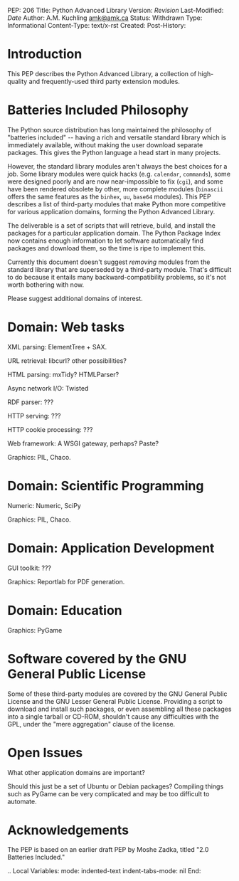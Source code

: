 PEP: 206 Title: Python Advanced Library Version: $Revision$
Last-Modified: $Date$ Author: A.M. Kuchling <amk@amk.ca> Status:
Withdrawn Type: Informational Content-Type: text/x-rst Created:
Post-History:

Introduction
============

This PEP describes the Python Advanced Library, a collection of
high-quality and frequently-used third party extension modules.

Batteries Included Philosophy
=============================

The Python source distribution has long maintained the philosophy of
"batteries included" -- having a rich and versatile standard library
which is immediately available, without making the user download
separate packages. This gives the Python language a head start in many
projects.

However, the standard library modules aren't always the best choices for
a job. Some library modules were quick hacks (e.g. `calendar`,
`commands`), some were designed poorly and are now near-impossible to
fix (`cgi`), and some have been rendered obsolete by other, more
complete modules (`binascii` offers the same features as the `binhex`,
`uu`, `base64` modules). This PEP describes a list of third-party
modules that make Python more competitive for various application
domains, forming the Python Advanced Library.

The deliverable is a set of scripts that will retrieve, build, and
install the packages for a particular application domain. The Python
Package Index now contains enough information to let software
automatically find packages and download them, so the time is ripe to
implement this.

Currently this document doesn't suggest *removing* modules from the
standard library that are superseded by a third-party module. That's
difficult to do because it entails many backward-compatibility problems,
so it's not worth bothering with now.

Please suggest additional domains of interest.

Domain: Web tasks
=================

XML parsing: ElementTree + SAX.

URL retrieval: libcurl? other possibilities?

HTML parsing: mxTidy? HTMLParser?

Async network I/O: Twisted

RDF parser: ???

HTTP serving: ???

HTTP cookie processing: ???

Web framework: A WSGI gateway, perhaps? Paste?

Graphics: PIL, Chaco.

Domain: Scientific Programming
==============================

Numeric: Numeric, SciPy

Graphics: PIL, Chaco.

Domain: Application Development
===============================

GUI toolkit: ???

Graphics: Reportlab for PDF generation.

Domain: Education
=================

Graphics: PyGame

Software covered by the GNU General Public License
==================================================

Some of these third-party modules are covered by the GNU General Public
License and the GNU Lesser General Public License. Providing a script to
download and install such packages, or even assembling all these
packages into a single tarball or CD-ROM, shouldn't cause any
difficulties with the GPL, under the "mere aggregation" clause of the
license.

Open Issues
===========

What other application domains are important?

Should this just be a set of Ubuntu or Debian packages? Compiling things
such as PyGame can be very complicated and may be too difficult to
automate.

Acknowledgements
================

The PEP is based on an earlier draft PEP by Moshe Zadka, titled "2.0
Batteries Included."

.. Local Variables: mode: indented-text indent-tabs-mode: nil End:
